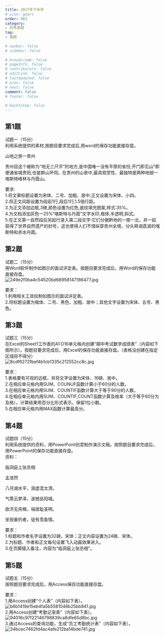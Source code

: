 ```yaml
---  
title: 2017年下半年  
# icon: gears  
order: 983  
category:  
- 历年真题  
tag:  
- 真题  
  
# navbar: false  
# sidebar: false  
  
# breadcrumb: false  
# pageInfo: false  
# contributors: false  
# editLink: false  
# lastUpdated: false  
# prev: false  
# next: false  
comment: false  
# footer: false  
  
# backtotop: false  
---  
```

## 第1题 ##

试题一（15分）  
利用系统提供的素材,按题目要求完成后,用word的保存功能直接存盘。  


山地之旅一贵州

贵州目这个被称为“地无三尺平”的地方,是中国唯一没有平原的省份,开门即见山°即便通省城贵阳,也是群山环伺。在贵州的山景中,最具观赏性、最独特是两种地貌一喀斯特峰林与丹霞山。  
  
要求:  
1.将文章标题设置为宋体、二号、加粗、居中;正文设置为宋体、小四。  
2.将正文间距设置为段前1行,段后1行,1.5倍行距。  
3.为正文添加边框,3磅,颜色设置为红色,底纹填充图案,样式:35%。  
4.为文档添加灰色一25%“喀斯特与丹霞“文字水印,楷体,半透明,斜式。  
5.在正文第一自然段后另起行录入第二段文字:它们分据黔地的一南一北，并一起获得了世界自然遗产的封号，这也使得人们不惜纵穿贵州全境，分头拜谒荔波的喀斯特和赤水丹霞。  


## 第2题 ##

试题二（15分）  
用Word软件制作如图示的面试评定表。按题目要求完成后，用Word的保存功能直接存盘。  
![249e2f0ba4c54520bd68958147186477.jpg][]  
  
要求：  
1.利用相关工具绘制如图示的面试评定表。  
2.将标题设置为楷体、二号、黑色、加粗、居中；其他文字设置为宋体、五号、黑色。  


## 第3题 ##

试题三（15分）  
在Excel的Sheet1工作表的A1:D16单元格内创建“期中考试数学成绩表”（内容如下图所示）。按题目要求完成后，用Excel的保存功能直接存盘。（表格没创建在指定区域将不得分）  
![8cdf6272fbef4b1cb1335c212552cc8c.jpg][]  
  
要求：  
1.表格要有可视的边框，并将文字设置为宋体、16磅、居中。  
2.在相应单元格内用SUM、COUNUF函数计算小于60分的人数。  
3.在相应单元格内用SUM、COUNTIF函数计算大于等于90分的人数。  
4.在相应单元格内用SUM、COUNTIF,COUNT函数计算及格率（大于等于60分为及格），计算结果用百分比形式表示，保留1位小数。  
5.在相应单元格内用MAX函数计算最高分。  


## 第4题 ##

试题四（15分）  
利用系统提供的资料，用PowerPoint创意制作演示文稿。按照题目要求完成后，用PowerPoint的保存功能直接存盘。  
资料：  


临洞庭上张丞相

孟浩然

八月湖水平，涵虚混太清。

气蒸云梦泽，波撼岳阳城。

欲济无舟楫，端居耻圣明。

坐观垂钓者，徒有羡鱼情。

  
要求：  
1.标题和作者名字设置为32磅，宋体；正文内容设置为24磅、宋体。  
2.为标题、作者和正文每句设置飞入动画效果进入。  
3.在页脚插入备注，内容为“临洞庭上张丞相”。  


## 第5题 ##

试题五（15分）  
按照题目要求完成后，用Access保存功能直接存盘。  
  
要求：  
1.用Access创建“个人表”（内容如下表）。  
![b6b1419e15eb4fa5b5581048b25bb841.jpg][]  
2.用Access创建“考勤记录表”（内容如下表）。  
![94016c97f22146798839ca8dfe65d8bc.jpg][]  
3.通过Access的查询功能，生成“员工考勤统计表”（内容如下表）。  
![34bcec7462fd4ac4afe212ba14bde741.jpg][]  



[249e2f0ba4c54520bd68958147186477.jpg]: https://www.xkxxkx.cn/file/exam/software/信息处理技术员/案例/第2题/249e2f0ba4c54520bd68958147186477.jpg
[8cdf6272fbef4b1cb1335c212552cc8c.jpg]: https://www.xkxxkx.cn/file/exam/software/信息处理技术员/案例/第3题/8cdf6272fbef4b1cb1335c212552cc8c.jpg
[b6b1419e15eb4fa5b5581048b25bb841.jpg]: https://www.xkxxkx.cn/file/exam/software/信息处理技术员/案例/第5题/b6b1419e15eb4fa5b5581048b25bb841.jpg
[94016c97f22146798839ca8dfe65d8bc.jpg]: https://www.xkxxkx.cn/file/exam/software/信息处理技术员/案例/第5题/94016c97f22146798839ca8dfe65d8bc.jpg
[34bcec7462fd4ac4afe212ba14bde741.jpg]: https://www.xkxxkx.cn/file/exam/software/信息处理技术员/案例/第5题/34bcec7462fd4ac4afe212ba14bde741.jpg
